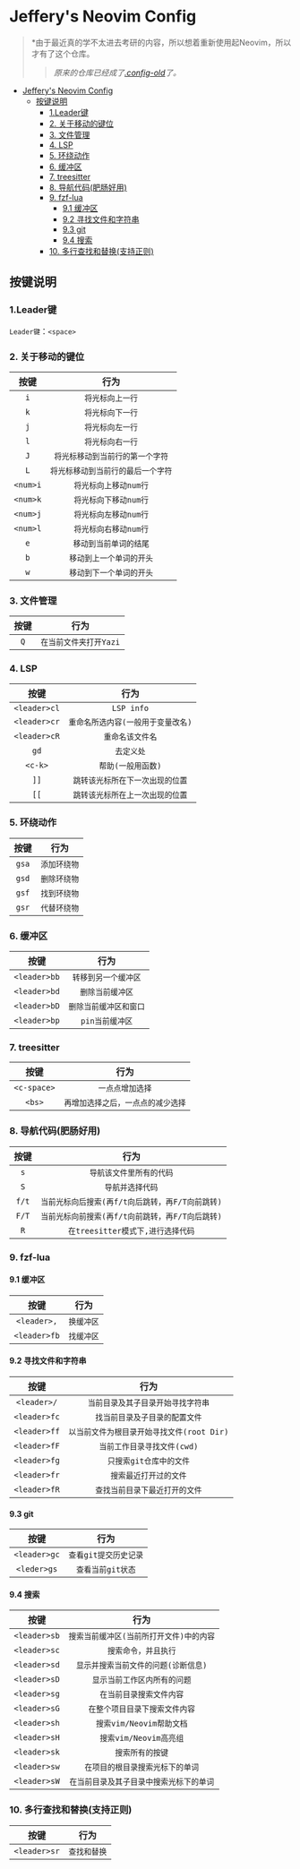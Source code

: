 # Jeffery's Neovim Config

> *由于最近真的学不太进去考研的内容，所以想着重新使用起Neovim，所以才有了这个仓库。
>>*原来的仓库已经成了[.config-old](https://github.com/LvQingRui/.config-old)了。*

- [Jeffery's Neovim Config](<#jeffery's-neovim-config>)
  - [按键说明](<#>)
    - [1.Leader键](<#1.leader>)
    - [2. 关于移动的键位](<#2.->)
    - [3. 文件管理](<#3.->)
    - [4. LSP](<#4.-lsp>)
    - [5. 环绕动作](<#5.->)
    - [6. 缓冲区](<#6.->)
    - [7. treesitter](<#7.-treesitter>)
    - [8. 导航代码(肥肠好用)](<#8.-()>)
    - [9. fzf-lua](<#9.-fzf-lua>)
      - [9.1 缓冲区](<#9.1->)
      - [9.2 寻找文件和字符串](<#9.2-%EF%B8%8F>)
      - [9.3 git](<#9.3-git>)
      - [9.4 搜索](<#9.4->)
    - [10. 多行查找和替换(支持正则)](<#10.-()>)

## 按键说明

### 1.Leader键

`Leader键`：`<space>`

### 2. 关于移动的键位

| 按键| 行为|
|:-----:|:-----:|
| `i` | `将光标向上一行`|
| `k` | `将光标向下一行`|
|`j` | `将光标向左一行`|
| `l` | `将光标向右一行`|
| `J` | `将光标移动到当前行的第一个字符`|
| `L`| `将光标移动到当前行的最后一个字符`|
|`<num>i`| `将光标向上移动num行`|
|`<num>k`| `将光标向下移动num行`|
|`<num>j`| `将光标向左移动num行`|
|`<num>l`| `将光标向右移动num行`|
|`e`|`移动到当前单词的结尾`|
|`b`|`移动到上一个单词的开头`|
|`w`|`移动到下一个单词的开头`|

### 3. 文件管理

| 按键| 行为|
|:----:|:----:|
| `Q`| `在当前文件夹打开Yazi`|

### 4. LSP

| 按键         | 行为                               |
|:------------:|:----------------------------------:|
| `<leader>cl` | `LSP info`                         |
| `<leader>cr` | `重命名所选内容(一般用于变量改名)` |
| `<leader>cR` | `重命名该文件名`                   |
| `gd`         | `去定义处`                         |
| `<c-k>`      | `帮助(一般用函数)`                 |
| `]]`         | `跳转该光标所在下一次出现的位置`   |
| `[[`         | `跳转该光标所在上一次出现的位置`   |

### 5. 环绕动作

| 按键  | 行为         |
|:-----:|:------------:|
| `gsa` | `添加环绕物` |
| `gsd` | `删除环绕物` |
| `gsf` | `找到环绕物` |
| `gsr` | `代替环绕物` |

### 6. 缓冲区

| 按键         | 行为                   |
|:------------:|:----------------------:|
| `<leader>bb` | `转移到另一个缓冲区`   |
| `<leader>bd` | `删除当前缓冲区`       |
| `<leader>bD` | `删除当前缓冲区和窗口` |
| `<leader>bp` | `pin当前缓冲区`        |

### 7. treesitter

| 按键        | 行为                               |
|:-----------:|:----------------------------------:|
| `<c-space>` | `一点点增加选择`                   |
| `<bs>`      | `再增加选择之后，一点点的减少选择` |

### 8. 导航代码(肥肠好用)

| 按键  | 行为                                             |
|:-----:|:------------------------------------------------:|
| `s`   | `导航该文件里所有的代码`                         |
| `S`   | `导航并选择代码`                                 |
| `f/t` | `当前光标向后搜索(再f/t向后跳转，再F/T向前跳转)` |
| `F/T` | `当前光标向前搜索(再f/t向前跳转，再F/T向后跳转)` |
| `R`   | `在treesitter模式下,进行选择代码`                |

### 9. fzf-lua

#### 9.1 缓冲区

| 按键         | 行为                                       |
|:------------:|:------------------------------------------:|
| `<leader>,`  | `换缓冲区`                                 |
| `<leader>fb` | `找缓冲区`                                 |

#### 9.2 寻找文件和字符串

| 按键        | 行为                               |
|:-----------:|:----------------------------------:|
| `<leader>/` | `当前目录及其子目录开始寻找字符串` |
| `<leader>fc` | `找当前目录及子目录的配置文件`             |
| `<leader>ff` | `以当前文件为根目录开始寻找文件(root Dir)` |
| `<leader>fF` | `当前工作目录寻找文件(cwd)`                |
| `<leader>fg` | `只搜索git仓库中的文件`                    |
| `<leader>fr` | `搜索最近打开过的文件`                     |
| `<leader>fR` | `查找当前目录下最近打开的文件`             |  

#### 9.3 git

| 按键 | 行为 |
|:----:|:----:|
| `<leader>gc` | `查看git提交历史记录`                      |  
| `<leder>gs`  | `查看当前git状态`                          |  

#### 9.4 搜索

| 按键         | 行为                                     |
|:------------:|:----------------------------------------:|
| `<leader>sb` | `搜索当前缓冲区(当前所打开文件)中的内容` |
| `<leader>sc` | `搜索命令，并且执行`                     |
| `<leader>sd` | `显示并搜索当前文件的问题(诊断信息)`     |
| `<leader>sD` | `显示当前工作区内所有的问题`             |
| `<leader>sg` | `在当前目录搜索文件内容`                 |
| `<leader>sG` | `在整个项目目录下搜索文件内容`           |
| `<leader>sh` | `搜索vim/Neovim帮助文档`                 |
| `<leader>sH` | `搜索vim/Neovim高亮组`                   |
| `<leader>sk` | `搜索所有的按键`                         |
| `<leader>sw` | `在项目的根目录搜索光标下的单词`         |
| `<leader>sW` | `在当前目录及其子目录中搜索光标下的单词` |

### 10. 多行查找和替换(支持正则)

| 按键         | 行为         |
|:------------:|:------------:|
| `<leader>sr` | `查找和替换` |

